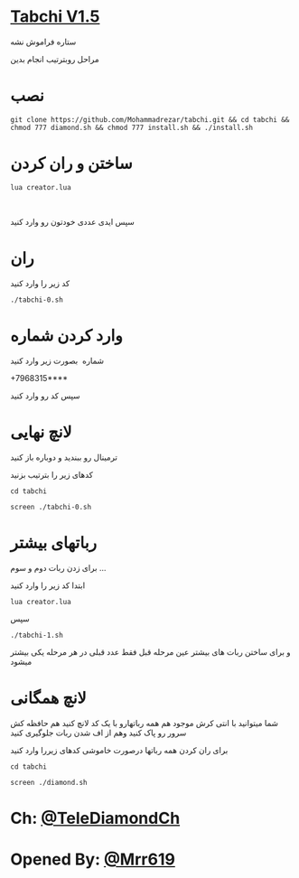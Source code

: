 # [Tabchi V1.5](http://telegram.me/telediamondch)

ستاره فراموش نشه

مراحل روبترتیب انجام بدین

# نصب
```
git clone https://github.com/Mohammadrezar/tabchi.git && cd tabchi && chmod 777 diamond.sh && chmod 777 install.sh && ./install.sh
```
 
# ساختن و ران کردن
 ```  
 lua creator.lua
 ```
   
 
سپس ایدی عددی خودتون رو وارد کنید

# ران

کد زیر را وارد کنید
```
./tabchi-0.sh
```


# وارد کردن شماره

شماره  بصورت زیر وارد کنید

+7968315****

سپس کد رو وارد کنید

# لانچ نهایی

ترمینال رو ببندید و دوباره باز کنید

کدهای زیر را بترتیب بزنید

```
cd tabchi

screen ./tabchi-0.sh
```


# رباتهای بیشتر

برای زدن ربات دوم و سوم ...

ابتدا کد زیر را وارد کنید

```
lua creator.lua
```

سپس

```
./tabchi-1.sh
```

و برای ساختن ربات های بیشتر عین مرحله قبل فقط عدد قبلی در هر مرحله یکی بیشتر میشود

# لانچ همگانی
 
شما میتوانید با انتی کرش موجود هم همه رباتهارو با یک کد لانچ کنید هم حافظه کش سرور رو پاک کنید وهم از اف شدن ربات جلوگیری کنید


برای ران کردن همه رباتها درصورت خاموشی کدهای زیررا وارد کنید


```
cd tabchi

screen ./diamond.sh
```

# Ch: [@TeleDiamondCh](http://telegram.me/telediamondch)

# Opened By: [@Mrr619](http://telegram.me/Mrr619)
